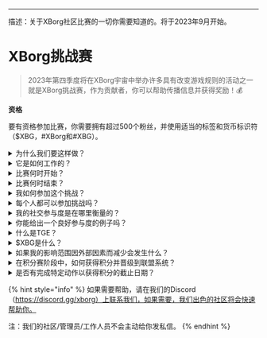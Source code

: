 ---
描述：关于XBorg社区比赛的一切你需要知道的。将于2023年9月开始。

# XBorg挑战赛

> 2023年第四季度将在XBorg宇宙中举办许多具有改变游戏规则的活动之一就是XBorg挑战赛，作为贡献者，你可以帮助传播信息并获得奖励！💰

**资格**

要有资格参加比赛，你需要拥有超过500个粉丝，并使用适当的标签和货币标识符（$XBG，#XBorg和#XBG）。

<details>

<summary>为什么我们要这样做？</summary>

我们的目标是提高XBorg的知名度，同时展示我们出色的社区、产品和代币。组织比赛是我们选择的方法，以促进愉快和协作的体验。

</details>

<details>

<summary>它是如何工作的？</summary>

参与比赛时，请遵守[规则](rules-test.md)并遵循最佳实践（链接到最佳实践）。根据你的参与度的影响，你将累积积分，而且你越熟练地做到这一点，你和你的联盟可以获得更大的奖励。

</details>

<details>

<summary>比赛何时开始？</summary>

比赛计划于2023年9月1日或9月30日开始，具体时间取决于我们的进展情况。

</details>

<details>

<summary>比赛何时结束？</summary>

比赛将在代币生成事件（TGE）之后的两周内结束，具体日期将在稍后通知。

</details>

<details>

<summary>我如何参加这个挑战？</summary>

在满足拥有500个以上Twitter粉丝的要求后，将根据你在LunarCrush上的每日XBorg影响者参与排名分配积分。请记得在你的推文中包含#XBorg，$XBG或#XBG以便精确识别。

</details>

<details>

<summary>每个人都可以参加挑战吗？</summary>

挑战对每个人开放，但只有拥有至少500个Twitter粉丝的人的积分才会被计算。

</details>

<details>

<summary>我的社交参与度是在哪里衡量的？</summary>

LunarCrush直接从Twitter获取数据，使我们能够提取和分析这些信息。因此，我们只关注在Twitter上的参与度。请注意，其他社交平台上的参与度不予考虑。欲了解更多信息，请访问[https://lunarcrush.com/faq.](https://lunarcrush.com/faq.)

</details>

<details>

<summary>你能给出一个良好参与度的例子吗？</summary>

有效的参与度包括使用标签、货币标识符和表情符号创建引人注目的内容。如需进一步指导，请参考我们全面的最佳实践指南：{链接}

</details>

<details>

<summary>什么是TGE？</summary>

TGE代表“代币生成事件”，是区块链和加密货币领域常用的术语。

**TGE期间会发生什么？**

TGE涉及创建和分发新的加密货币或代币给早期参与者，通常用于为新项目筹集资金。这个过程涉及发行公司或组织向最初的支持者或投资者分配一定数量的代币。

**TGE与ICO有何不同？**

虽然TGE和ICO（首次代币发行）都是使用代币进行筹款的方法，但这两个术语有时可以互换使用。然而，行业内部人士通常更喜欢使用“TGE”，因为它强调了代币的生成和分发，而不是“发行”或销售方面。

</details>

<details>

<summary>$XBG是什么？</summary>

[$XBG](../../06-or-token/xbg.md)是与XBorg项目相关联的数字代币。

</details>

<details>

<summary>如果我的影响范围因外部因素而减少会发生什么？</summary>

如果你不保持或增加参与度，你的影响者排名将下降，导致每日积分减少。然而，你已经获得的积分不会丢失。

</details>

<details>

<summary>在积分赛阶段中，如何获得积分并晋级到联盟系统？</summary>

在资格赛阶段，参与者每天获得积分并在排行榜上上升。我们将保留资格赛阶段1和资格赛阶段2的最终排名快照。根据参与者总数和共同目标的成功程度，将在各个联盟中提供名额。每个资格赛阶段表现最好的人将收到邀请，根据他们的技能水平加入最适合他们的联盟。

通过这些联盟，首个赛季将开始，带来了不容忽视的奖励。这标志着游戏的真正开始。除了丰厚的奖励外，资格赛应该是资格赛阶段中许多人的首要目标。

</details>

<details>

<summary>是否有完成特定动作以获得积分的截止日期？</summary>

是的，根据游戏的阶段，有获得积分的截止日期。有两个资格赛阶段，然后是[联盟](scoring-test/leagues-test.md)的启动。在每个阶段中，参与者在结束之前都有机会累积最大积分并确保他们在[排行榜](scoring-test/leaderboard-test.md)上的位置。一旦联盟启动，游戏将按季度运行。

此外，积分每天获得，数据每天晚上午夜之前从[LunarCrush](scoring-test/lunarcrush-test.md) API中提取，以计算积分。由于技术原因，有些数据可能需要最多48小时才能在[排行榜](scoring-test/leaderboard-test.md)上反映出来。

</details>

{% hint style="info" %}
如果需要帮助，请在我们的Discord（https://discord.gg/xborg）上联系我们，如果需要，我们出色的社区将会快速帮助你。

注：我们的社区/管理员/工作人员不会主动给你发私信。
{% endhint %}
